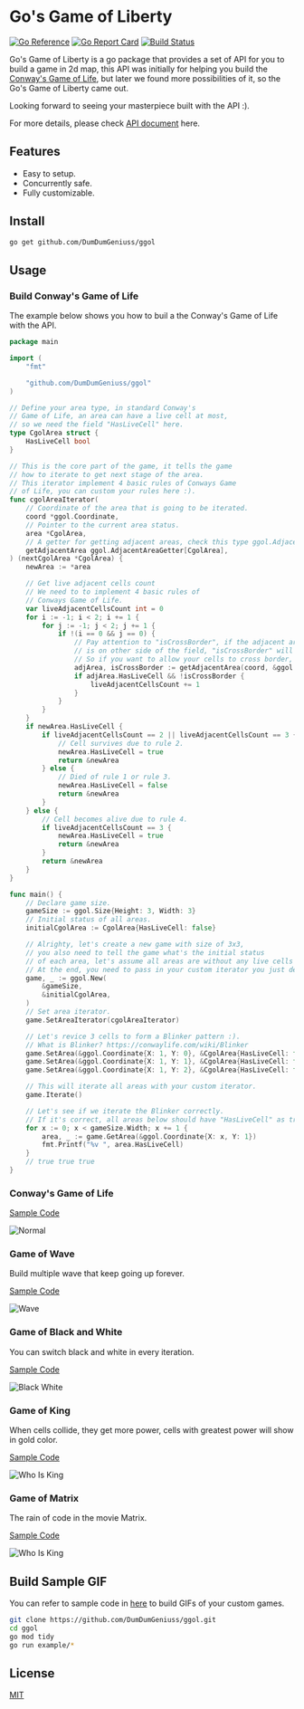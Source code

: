 # Go's Game of Liberty

[![Go Reference](https://pkg.go.dev/badge/github.com/DumDumGeniuss/ggol.svg)](https://pkg.go.dev/github.com/DumDumGeniuss/ggol)
[![Go Report Card](https://goreportcard.com/badge/github.com/DumDumGeniuss/ggol)](https://goreportcard.com/report/github.com/DumDumGeniuss/ggol)
[![Build Status](https://app.travis-ci.com/DumDumGeniuss/ggol.svg?branch=main)](https://app.travis-ci.com/DumDumGeniuss/ggol)

Go's Game of Liberty is a go package that provides a set of API for you to build a game in 2d map, this API was initially for helping you build the [Conway's Game of Life](https://en.wikipedia.org/wiki/Conway%27s_Game_of_Life), but later we found more possibilities of it, so the Go's Game of Liberty came out.

Looking forward to seeing your masterpiece built with the API :).

For more details, please check [API document](https://pkg.go.dev/github.com/DumDumGeniuss/ggol) here.

## Features

* Easy to setup.
* Concurrently safe.
* Fully customizable.

## Install

```bash
go get github.com/DumDumGeniuss/ggol
```

## Usage

### Build Conway's Game of Life

The example below shows you how to buil a the Conway's Game of Life with the API.

```go
package main

import (
    "fmt"

    "github.com/DumDumGeniuss/ggol"
)

// Define your area type, in standard Conway's
// Game of Life, an area can have a live cell at most,
// so we need the field "HasLiveCell" here.
type CgolArea struct {
    HasLiveCell bool
}

// This is the core part of the game, it tells the game
// how to iterate to get next stage of the area.
// This iterator implement 4 basic rules of Conways Game
// of Life, you can custom your rules here :).
func cgolAreaIterator(
    // Coordinate of the area that is going to be iterated.
    coord *ggol.Coordinate,
    // Pointer to the current area status.
    area *CgolArea,
    // A getter for getting adjacent areas, check this type ggol.AdjacentAreaGetter[T] for details.
    getAdjacentArea ggol.AdjacentAreaGetter[CgolArea],
) (nextCgolArea *CgolArea) {
    newArea := *area

    // Get live adjacent cells count
    // We need to to implement 4 basic rules of
    // Conways Game of Life.
    var liveAdjacentCellsCount int = 0
    for i := -1; i < 2; i += 1 {
        for j := -1; j < 2; j += 1 {
            if !(i == 0 && j == 0) {
                // Pay attention to "isCrossBorder", if the adjacent area in relative coordinate
                // is on other side of the field, "isCrossBorder" will be true.
                // So if you want to allow your cells to cross border, ignore "isCrossBorder".
                adjArea, isCrossBorder := getAdjacentArea(coord, &ggol.Coordinate{X: i, Y: j})
                if adjArea.HasLiveCell && !isCrossBorder {
                    liveAdjacentCellsCount += 1
                }
            }
        }
    }
    if newArea.HasLiveCell {
        if liveAdjacentCellsCount == 2 || liveAdjacentCellsCount == 3 {
            // Cell survives due to rule 2.
            newArea.HasLiveCell = true
            return &newArea
        } else {
            // Died of rule 1 or rule 3.
            newArea.HasLiveCell = false
            return &newArea
        }
    } else {
        // Cell becomes alive due to rule 4.
        if liveAdjacentCellsCount == 3 {
            newArea.HasLiveCell = true
            return &newArea
        }
        return &newArea
    }
}

func main() {
    // Declare game size.
    gameSize := ggol.Size{Height: 3, Width: 3}
    // Initial status of all areas.
    initialCgolArea := CgolArea{HasLiveCell: false}

    // Alrighty, let's create a new game with size of 3x3,
    // you also need to tell the game what's the initial status
    // of each area, let's assume all areas are without any live cells at beginning.
    // At the end, you need to pass in your custom iterator you just declared above.
    game, _ := ggol.New(
        &gameSize,
        &initialCgolArea,
    )
    // Set area iterator.
    game.SetAreaIterator(cgolAreaIterator)

    // Let's revice 3 cells to form a Blinker pattern :).
    // What is Blinker? https://conwaylife.com/wiki/Blinker
    game.SetArea(&ggol.Coordinate{X: 1, Y: 0}, &CgolArea{HasLiveCell: true})
    game.SetArea(&ggol.Coordinate{X: 1, Y: 1}, &CgolArea{HasLiveCell: true})
    game.SetArea(&ggol.Coordinate{X: 1, Y: 2}, &CgolArea{HasLiveCell: true})

    // This will iterate all areas with your custom iterator.
    game.Iterate()

    // Let's see if we iterate the Blinker correctly.
    // If it's correct, all areas below should have "HasLiveCell" as true.
    for x := 0; x < gameSize.Width; x += 1 {
        area, _ := game.GetArea(&ggol.Coordinate{X: x, Y: 1})
        fmt.Printf("%v ", area.HasLiveCell)
    }
    // true true true
}
```

### Conway's Game of Life

[Sample Code](./example/conways_game_of_life.go)

![Normal](./doc/conways_game_of_life.gif)

### Game of Wave

Build multiple wave that keep going up forever.

[Sample Code](./example/game_of_wave.go)

![Wave](./doc/game_of_wave.gif)

### Game of Black and White

You can switch black and white in every iteration.

[Sample Code](./example/game_of_black_and_white.go)

![Black White](./doc/game_of_black_and_white.gif)

### Game of King

When cells collide, they get more power, cells with greatest power will show in gold color.

[Sample Code](./example/game_of_king.go)

![Who Is King](./doc/game_of_king.gif)

### Game of Matrix

The rain of code in the movie Matrix.

[Sample Code](./example/game_of_matrix.go)

![Who Is King](./doc/game_of_matrix.gif)

## Build Sample GIF

You can refer to sample code in [here](./example/) to build GIFs of your custom games.

```bash
git clone https://github.com/DumDumGeniuss/ggol.git
cd ggol
go mod tidy
go run example/*
```


## License

[MIT](./LICENSE)
